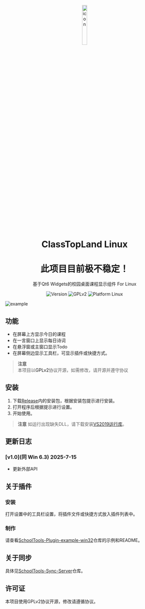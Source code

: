 <p align="center">
  <img width="18%" alt="icon" src="https://cdn.luogu.com.cn/upload/image_hosting/cq2imakn.png">

</p>
  <h1 align="center">
  ClassTopLand Linux
</h1>
<h1 align="center">此项目目前极不稳定！</h1>
<p align="center">
  基于Qt6 Widgets的校园桌面课程显示组件 For Linux
</p>

<p align="center">
    <img src="https://img.shields.io/badge/Version-v1.0-2334D05" alt="Version">

  <a style="text-decoration:none" href="/LICENSE">
    <img src="https://img.shields.io/badge/License-GPLv2-blue?color=#4ec820" alt="GPLv2"/>
  </a>

  <a style="text-decoration:none" href="https://github.com/Aero80wd/ClassTopLand-Linux/releases">
    <img src="https://img.shields.io/badge/Platform-Linux-blue?color=#4ec820" alt="Platform Linux"/>
  </a>
</p>

<img src="https://disk.aero8m.cloud/p/共享图床/classtopland.png" alt="example">




## 功能
- 在屏幕上方显示今日的课程
- 在一言窗口上显示每日诗词
- 在悬浮窗或主窗口显示Todo
- 在屏幕侧边显示工具栏，可显示插件或快捷方式。
> **注意**<br/>
> 本项目以<a style="text-decoration:none" href="/LICENSE">GPLv2</a>协议开源，如需修改，请开源并遵守协议


## 安装
1. 下载<a href="https://gitee.com/Aero80wd/SchoolTools/releases">Release</a>内的安装包，根据安装包提示进行安装。
2. 打开程序后根据提示进行设置。
3. 开始使用。
> **注意**
> 如运行出现缺失DLL，请下载安装[VS2019运行库](https://aka.ms/vs/17/release/vc_redist.x64.exe)。
## 更新日志
### [v1.0](同 Win 6.3) 2025-7-15
- 更新外部API
## 关于插件
### 安装
打开设置中的工具栏设置，将插件文件或快捷方式放入插件列表中。
### 制作
请查看[SchoolTools-Plugin-example-win32](https://github.com/Aero80wd/SchoolTools-Plugin-example-win32)仓库的示例和README。
## 关于同步
具体见[SchoolTools-Sync-Server](https://github.com/Aero80wd/SchoolTools-Sync-Server)仓库。
## 许可证
本项目使用<a style="text-decoration:none" href="/LICENSE">GPLv2</a>协议开源，修改请遵循协议。

